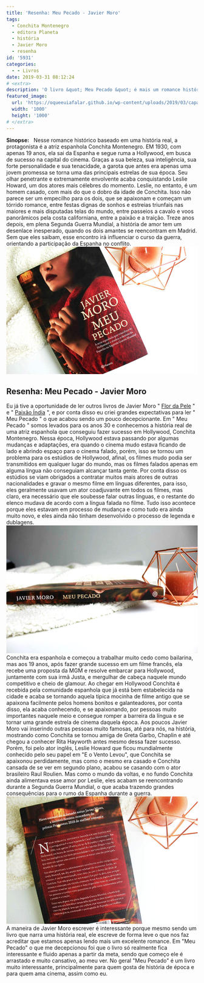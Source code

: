 ```yaml
---
title: 'Resenha: Meu Pecado - Javier Moro'
tags:
  - Conchita Montenegro
  - editora Planeta
  - história
  - Javier Moro
  - resenha
id: '5931'
categories:
  - - Livros
date: 2019-03-31 08:12:24
# <extra>
description: 'O livro &quot; Meu Pecado &quot; é mais um romance histórico de Javier Moro onde embarcamos para o mundo de Hollywood na década de 30. Confira!'
featured_image: 
  url: 'https://oqueeuiafalar.github.io/wp-content/uploads/2019/03/capa-livro-meu-pecado-javier-moro.jpg'
  width: '1000'
  height: '1000'
# </extra>
---
```


**Sinopse:**   Nesse romance histórico baseado em uma história real, a protagonista é a atriz espanhola Conchita Montenegro. EM 1930, com apenas 19 anos, ela sai da Espanha e segue ruma a Hollywood, em busca de sucesso na capital do cinema. Graças a sua beleza, sua inteligência, sua forte personalidade e sua tenacidade, a garota que antes era apenas uma jovem promessa se torna uma das principais estrelas de sua época. Seu olhar penetrante e extremamente envolvente acaba conquistando Leslie Howard, um dos atores mais célebres do momento. Leslie, no entanto, é um homem casado, com mais do que o dobro da idade de Conchita. Isso não parece ser um empecilho para os dois, que se apaixonam e começam um tórrido romance, entre festas dignas de sonhos e estreias triunfais nas maiores e mais disputadas telas do mundo, entre passeios a cavalo e voos panorâmicos pela costa californiana, entre a paixão e a traição. Treze anos depois, em plena Segunda Guerra Mundial, a história de amor tem um desenlace inesperado, quando os dois amantes se reencontram em Madrid. Sem que eles saibam, esse encontro irá influenciar o curso da guerra, orientando a participação da Espanha no conflito. ![capa livro - meu pecado - javier moro](/wp-content/uploads/2019/03/capa-livro-meu-pecado-javier-moro.jpg "capa livro - meu pecado - javier moro")

## Resenha: Meu Pecado - Javier Moro

Eu já tive a oportunidade de ler outros livros de Javier Moro " [Flor da Pele](http://natalia.blog.br/livro-flor-da-pele-de-javier-moro/) " e " [Paixão Índia](http://natalia.blog.br/resenha-paixao-india-de-javier-moro/) ", e por conta disso eu criei grandes expectativas para ler " Meu Pecado " o que acabou sendo um pouco decepcionante. Em " Meu Pecado " somos levados para os anos 30 e conhecemos a história real de uma atriz espanhola que conseguiu fazer sucesso em Hollywood, Conchita Montenegro. Nessa época, Hollywood estava passando por algumas mudanças e adaptações, era quando o cinema mudo estava ficando de lado e abrindo espaço para o cinema falado, porém, isso se tornou um problema para os estúdios de Hollywood, afinal, os filmes mudo podia ser transmitidos em qualquer lugar do mundo, mas os filmes falados apenas em alguma língua não conseguiam alcançar tanta gente. Por conta disso os estúdios se viam obrigados a contratar muitos mais atores de outras nacionalidades e gravar o mesmo filme em línguas diferentes, para isso, eles geralmente usavam um ator coadjuvante em todos os filmes, mas claro, era necessário que ele soubesse falar outras línguas, e o restante do elenco mudava de acordo com a língua falada no filme. Tudo isso acontece porque eles estavam em processo de mudança e como tudo era ainda muito novo, e eles ainda não tinham desenvolvido o processo de legenda e dublagens. ![lombada do livro - meu pecado - javier moro](/wp-content/uploads/2019/03/lombada-livro-meu-pecado-javier-moro.jpg "lombada do livro - meu pecado - javier moro") Conchita era espanhola e começou a trabalhar muito cedo como bailarina, mas aos 19 anos, após fazer grande sucesso em um filme francês, ela recebe uma proposta da MGM e resolve embarcar para Hollywood, juntamente com sua irmã Justa, e mergulhar de cabeça naquele mundo competitivo e cheio de glamour. Ao chegar em Hollywood Conchita é recebida pela comunidade espanhola que já está bem estabelecida na cidade e acaba se tornando aquela tipica mocinha de filme antigo que se apaixona facilmente pelos homens bonitos e galanteadores, por conta disso, ela acaba conhecendo, e se apaixonando, por pessoas muito importantes naquele meio e consegue romper a barreira da língua e se tornar uma grande estrela de cinema daquela época. Aos poucos Javier Moro vai inserindo outras pessoas muito famosas, até para nós, na história, mostrando como Conchita se tornou amiga de Greta Garbo, Chaplin e até chegou a conhecer Rita Hayworth antes mesmo dessa fazer sucesso. Porém, foi pelo ator inglês, Leslie Howard que ficou mundialmente conhecido pelo seu papel em "E o Vento Levou", que Conchita se apaixonou perdidamente, mas como o mesmo era casado e Conchita cansada de se ver em segundo plano, acabou se casando com o ator brasileiro Raul Roulien. Mas como o mundo da voltas, e no fundo Conchita ainda alimentava esse amor por Leslie, eles acabam se reencontrando durante a Segunda Guerra Mundial, o que acaba trazendo grandes consequências para o rumo da Espanha durante a guerra. ![contra capa do livro - meu pecado - javier moro](/wp-content/uploads/2019/03/contra-capa-livro-meu-pecado-javier-moro.jpg "contra capa do livro - meu pecado - javier moro") A maneira de Javier Moro escrever é interessante porque mesmo sendo um livro que narra uma história real, ele escreve de forma leve o que nos faz acreditar que estamos apenas lendo mais um excelente romance. Em "Meu Pecado" o que me decepcionou foi que o livro só realmente fica interessante e fluido apenas a partir da meta, sendo que começo ele é arrastado e muito cansativo, ao meu ver. No geral "Meu Pecado" é um livro muito interessante, principalmente para quem gosta de história de época e para quem ama cinema, assim como eu.
